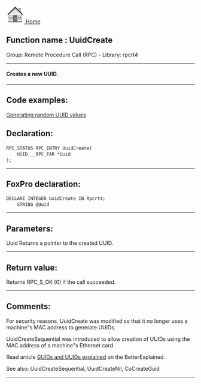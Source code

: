 [<img src="../../images/home.png"> Home ](https://github.com/VFPX/Win32API)  

## Function name : UuidCreate
Group: Remote Procedure Call (RPC) - Library: rpcrt4    
***  


#### Creates a new UUID.
***  


## Code examples:
[Generating random UUID values](../../samples/sample_024.md)  

## Declaration:
```foxpro  
RPC_STATUS RPC_ENTRY UuidCreate(
	UUID __RPC_FAR *Uuid
);  
```  
***  


## FoxPro declaration:
```foxpro  
DECLARE INTEGER UuidCreate IN Rpcrt4;
	STRING @Uuid  
```  
***  


## Parameters:
Uuid
Returns a pointer to the created UUID.  
***  


## Return value:
Returns RPC_S_OK (0) if the call succeeded.  
***  


## Comments:
For security reasons, UuidCreate was modified so that it no longer uses a machine"s MAC address to generate UUIDs.   
  
UuidCreateSequential was introduced to allow creation of UUIDs using the MAC address of a machine"s Ethernet card.  
  
Read article <a href="http://betterexplained.com/articles/the-quick-guide-to-guids/">GUIDs and UUIDs explained</a> on the BetterExplained.  
  
See also: UuidCreateSequential, UuidCreateNil, CoCreateGuid   
  
***  

